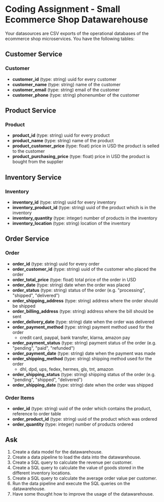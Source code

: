# Coding Assignment - Small Ecommerce Shop Datawarehouse

Your datasources are CSV exports of the operational databases of the ecommerce shop microservices. You have the following tables:

## Customer Service

### Customer
* **customer_id** (type: string) uuid for every customer
* **customer_name** (type: string) name of the customer
* **customer_email** (type: string) email of the customer
* **customer_phone** (type: string) phonenumber of the customer

## Product Service

### Product
* **product_id** (type: string) uuid for every product
* **product_name** (type: string) name of the product
* **product_customer_price** (type: float) price in USD the product is selled to the customer
* **product_purchasing_price** (type: float) price in USD the product is bought from the supplier

## Inventory Service

### Inventory
* **inventory_id** (type: string) uuid for every inventory
* **inventory_product_id** (type: string) uuid of the product which is in the inventory
* **inventory_quantity** (type: integer) number of products in the inventory
* **inventory_location** (type: string) location of the inventory

## Order Service

### Order
* **order_id** (type: string) uuid for every order
* **order_customer_id** (type: string) uuid of the customer who placed the order
* **order_total_price** (type: float) total price of the order in USD
* **order_date** (type: string) date when the order was placed
* **order_status** (type: string) status of the order (e.g. "processing", "shipped", "delivered")
* **order_shipping_address** (type: string) address where the order should be shipped
* **order_billing_address** (type: string) address where the bill should be sent
* **order_delivery_date** (type: string) date when the order was delivered
* **order_payment_method** (type: string) payment method used for the order
    * credit card, paypal, bank transfer, klarna, amazon pay
* **order_payment_status** (type: string) payment status of the order (e.g. "pending", "paid", "refunded")
* **order_payment_date** (type: string) date when the payment was made
* **order_shipping_method** (type: string) shipping method used for the order
    * dhl, dpd, ups, fedex, hermes, gls, tnt, amazon
* **order_shipping_status** (type: string) shipping status of the order (e.g. "pending", "shipped", "delivered")
* **order_shipping_date** (type: string) date when the order was shipped

### Order Items
* **order_id** (type: string) uuid of the order which contains the product, reference to order table
* **order_product_id** (type: string) uuid of the product which was ordered
* **order_quantity** (type: integer) number of products ordered

## Ask

1. Create a data model for the datawarehouse.
2. Create a data pipeline to load the data into the datawarehouse.
3. Create a SQL query to calculate the revenue per customer.
4. Create a SQL query to calculate the value of goods stored in the different inventory locations.
5. Create a SQL query to calculate the average order value per customer.
6. Run the data pipeline and execute the SQL queries on the datawarehouse.
7. Have some thought how to improve the usage of the datawarehouse.
